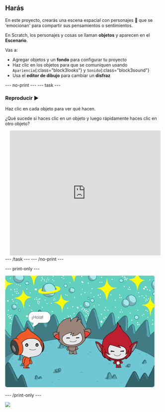 ## Harás

En este proyecto, crearás una escena espacial con personajes 👾 que se 'emocionan' para compartir sus pensamientos o sentimientos.

En Scratch, los personajes y cosas se llaman **objetos** y aparecen en el **Escenario**.

Vas a:
+ Agregar objetos y un **fondo** para configurar tu proyecto
+ Haz clic en los objetos para que se comuniquen usando `Apariencia`{:class="block3looks"} y `Sonido`{:class="block3sound"}
+ Usa el **editor de dibujo** para cambiar un **disfraz**

--- no-print ---
--- task ---
### Reproducir ▶️
<div style="display: flex; flex-wrap: wrap">
<div style="flex-basis: 175px; flex-grow: 1">  
Haz clic en cada objeto para ver qué hacen. 

¿Qué sucede si haces clic en un objeto y luego rápidamente haces clic en otro objeto?
</div>
<div class="scratch-preview" style="margin-left: 15px;">
  <iframe allowtransparency="true" width="485" height="402" src="https://scratch.mit.edu/projects/embed/599525747/?autostart=false" frameborder="0"></iframe>
</div>
</div>
--- /task ---
--- /no-print ---

--- print-only ---

![El proyecto terminado.](images/showcase_static.png)

--- /print-only ---

![](https://code.org/api/hour/begin_raspi_space.png)

